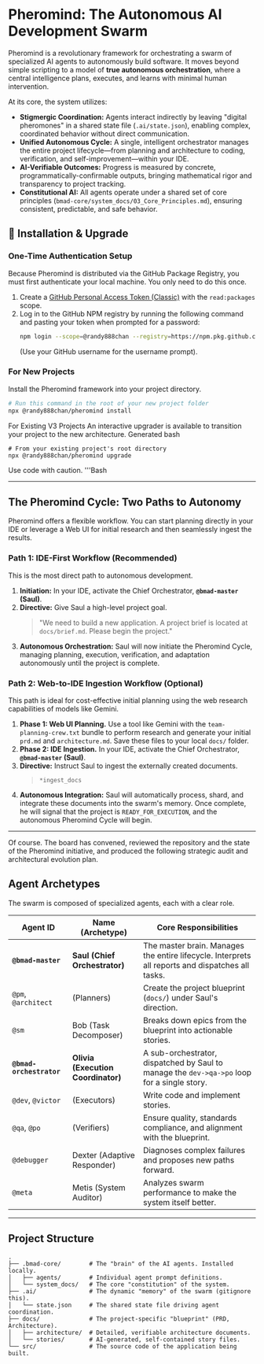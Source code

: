 # Pheromind: The Autonomous AI Development Swarm

Pheromind is a revolutionary framework for orchestrating a swarm of specialized AI agents to autonomously build software. It moves beyond simple scripting to a model of **true autonomous orchestration**, where a central intelligence plans, executes, and learns with minimal human intervention.

At its core, the system utilizes:

- **Stigmergic Coordination:** Agents interact indirectly by leaving "digital pheromones" in a shared state file (`.ai/state.json`), enabling complex, coordinated behavior without direct communication.
- **Unified Autonomous Cycle:** A single, intelligent orchestrator manages the entire project lifecycle—from planning and architecture to coding, verification, and self-improvement—within your IDE.
- **AI-Verifiable Outcomes:** Progress is measured by concrete, programmatically-confirmable outputs, bringing mathematical rigor and transparency to project tracking.
- **Constitutional AI:** All agents operate under a shared set of core principles (`bmad-core/system_docs/03_Core_Principles.md`), ensuring consistent, predictable, and safe behavior.

## 🚀 Installation & Upgrade

### One-Time Authentication Setup
Because Pheromind is distributed via the GitHub Package Registry, you must first authenticate your local machine. You only need to do this once.

1.  Create a [GitHub Personal Access Token (Classic)](https://github.com/settings/tokens/new) with the `read:packages` scope.
2.  Log in to the GitHub NPM registry by running the following command and pasting your token when prompted for a password:
    ```bash
    npm login --scope=@randy888chan --registry=https://npm.pkg.github.com
    ```
    (Use your GitHub username for the username prompt).

### For New Projects
Install the Pheromind framework into your project directory.
```bash
# Run this command in the root of your new project folder
npx @randy888chan/pheromind install
```


For Existing V3 Projects
An interactive upgrader is available to transition your project to the new architecture.
Generated bash
```
# From your existing project's root directory
npx @randy888chan/pheromind upgrade
```
Use code with caution.
'''Bash


---
## The Pheromind Cycle: Two Paths to Autonomy

Pheromind offers a flexible workflow. You can start planning directly in your IDE or leverage a Web UI for initial research and then seamlessly ingest the results.

### Path 1: IDE-First Workflow (Recommended)

This is the most direct path to autonomous development.

1.  **Initiation:** In your IDE, activate the Chief Orchestrator, **`@bmad-master` (Saul)**.
2.  **Directive:** Give Saul a high-level project goal.
    > "We need to build a new application. A project brief is located at `docs/brief.md`. Please begin the project."
3.  **Autonomous Orchestration:** Saul will now initiate the Pheromind Cycle, managing planning, execution, verification, and adaptation autonomously until the project is complete.

### Path 2: Web-to-IDE Ingestion Workflow (Optional)

This path is ideal for cost-effective initial planning using the web research capabilities of models like Gemini.

1.  **Phase 1: Web UI Planning.** Use a tool like Gemini with the `team-planning-crew.txt` bundle to perform research and generate your initial `prd.md` and `architecture.md`. Save these files to your local `docs/` folder.
2.  **Phase 2: IDE Ingestion.** In your IDE, activate the Chief Orchestrator, **`@bmad-master` (Saul)**.
3.  **Directive:** Instruct Saul to ingest the externally created documents.
    > `*ingest_docs`
4.  **Autonomous Integration:** Saul will automatically process, shard, and integrate these documents into the swarm's memory. Once complete, he will signal that the project is `READY_FOR_EXECUTION`, and the autonomous Pheromind Cycle will begin.

---

Of course. The board has convened, reviewed the repository and the state of the Pheromind initiative, and produced the following strategic audit and architectural evolution plan.

## Agent Archetypes

The swarm is composed of specialized agents, each with a clear role.

| Agent ID              | Name (Archetype)                     | Core Responsibilities                                          |
| --------------------- | ------------------------------------ | -------------------------------------------------------------- |
| **`@bmad-master`**      | **Saul (Chief Orchestrator)**        | The master brain. Manages the entire lifecycle. Interprets all reports and dispatches all tasks. |
| `@pm`, `@architect`   | (Planners)                           | Create the project blueprint (`docs/`) under Saul's direction. |
| `@sm`                 | Bob (Task Decomposer)                | Breaks down epics from the blueprint into actionable stories. |
| **`@bmad-orchestrator`** | **Olivia (Execution Coordinator)**   | A sub-orchestrator, dispatched by Saul to manage the `dev->qa->po` loop for a single story. |
| `@dev`, `@victor`     | (Executors)                          | Write code and implement stories.                              |
| `@qa`, `@po`          | (Verifiers)                          | Ensure quality, standards compliance, and alignment with the blueprint. |
| `@debugger`           | Dexter (Adaptive Responder)          | Diagnoses complex failures and proposes new paths forward.     |
| `@meta`               | Metis (System Auditor)               | Analyzes swarm performance to make the system itself better.   |

---

## Project Structure

```plaintext
.
├── .bmad-core/        # The "brain" of the AI agents. Installed locally.
│   ├── agents/        # Individual agent prompt definitions.
│   └── system_docs/   # The core "constitution" of the system.
├── .ai/               # The dynamic "memory" of the swarm (gitignore this).
│   └── state.json     # The shared state file driving agent coordination.
├── docs/              # The project-specific "blueprint" (PRD, Architecture).
│   ├── architecture/  # Detailed, verifiable architecture documents.
│   └── stories/       # AI-generated, self-contained story files.
└── src/               # The source code of the application being built.
```
